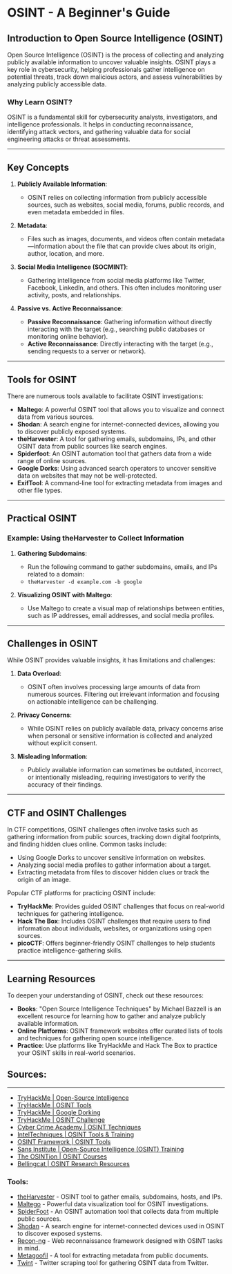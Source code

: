 
# OSINT - A Beginner's Guide

## Introduction to Open Source Intelligence (OSINT)

Open Source Intelligence (OSINT) is the process of collecting and analyzing publicly available information to uncover valuable insights. OSINT plays a key role in cybersecurity, helping professionals gather intelligence on potential threats, track down malicious actors, and assess vulnerabilities by analyzing publicly accessible data.

### Why Learn OSINT?
OSINT is a fundamental skill for cybersecurity analysts, investigators, and intelligence professionals. It helps in conducting reconnaissance, identifying attack vectors, and gathering valuable data for social engineering attacks or threat assessments.

---

## Key Concepts

1. **Publicly Available Information**:
   - OSINT relies on collecting information from publicly accessible sources, such as websites, social media, forums, public records, and even metadata embedded in files.
   
2. **Metadata**:
   - Files such as images, documents, and videos often contain metadata—information about the file that can provide clues about its origin, author, location, and more.

3. **Social Media Intelligence (SOCMINT)**:
   - Gathering intelligence from social media platforms like Twitter, Facebook, LinkedIn, and others. This often includes monitoring user activity, posts, and relationships.

4. **Passive vs. Active Reconnaissance**:
   - **Passive Reconnaissance**: Gathering information without directly interacting with the target (e.g., searching public databases or monitoring online behavior).
   - **Active Reconnaissance**: Directly interacting with the target (e.g., sending requests to a server or network).

---

## Tools for OSINT

There are numerous tools available to facilitate OSINT investigations:

- **Maltego**: A powerful OSINT tool that allows you to visualize and connect data from various sources.
- **Shodan**: A search engine for internet-connected devices, allowing you to discover publicly exposed systems.
- **theHarvester**: A tool for gathering emails, subdomains, IPs, and other OSINT data from public sources like search engines.
- **Spiderfoot**: An OSINT automation tool that gathers data from a wide range of online sources.
- **Google Dorks**: Using advanced search operators to uncover sensitive data on websites that may not be well-protected.
- **ExifTool**: A command-line tool for extracting metadata from images and other file types.

---

## Practical OSINT

### Example: Using theHarvester to Collect Information
1. **Gathering Subdomains**:
   - Run the following command to gather subdomains, emails, and IPs related to a domain:
   - `theHarvester -d example.com -b google`
   
2. **Visualizing OSINT with Maltego**:
   - Use Maltego to create a visual map of relationships between entities, such as IP addresses, email addresses, and social media profiles.

---

## Challenges in OSINT

While OSINT provides valuable insights, it has limitations and challenges:

1. **Data Overload**:
   - OSINT often involves processing large amounts of data from numerous sources. Filtering out irrelevant information and focusing on actionable intelligence can be challenging.

2. **Privacy Concerns**:
   - While OSINT relies on publicly available data, privacy concerns arise when personal or sensitive information is collected and analyzed without explicit consent.

3. **Misleading Information**:
   - Publicly available information can sometimes be outdated, incorrect, or intentionally misleading, requiring investigators to verify the accuracy of their findings.

---

## CTF and OSINT Challenges

In CTF competitions, OSINT challenges often involve tasks such as gathering information from public sources, tracking down digital footprints, and finding hidden clues online. Common tasks include:

- Using Google Dorks to uncover sensitive information on websites.
- Analyzing social media profiles to gather information about a target.
- Extracting metadata from files to discover hidden clues or track the origin of an image.

Popular CTF platforms for practicing OSINT include:

- **TryHackMe**: Provides guided OSINT challenges that focus on real-world techniques for gathering intelligence.
- **Hack The Box**: Includes OSINT challenges that require users to find information about individuals, websites, or organizations using open sources.
- **picoCTF**: Offers beginner-friendly OSINT challenges to help students practice intelligence-gathering skills.

---

## Learning Resources

To deepen your understanding of OSINT, check out these resources:

- **Books**: "Open Source Intelligence Techniques" by Michael Bazzell is an excellent resource for learning how to gather and analyze publicly available information.
- **Online Platforms**: OSINT framework websites offer curated lists of tools and techniques for gathering open source intelligence.
- **Practice**: Use platforms like TryHackMe and Hack The Box to practice your OSINT skills in real-world scenarios.

## Sources:

---

- [TryHackMe | Open-Source Intelligence](https://tryhackme.com/room/osint)
- [TryHackMe | OSINT Tools](https://tryhackme.com/room/osinttools)
- [TryHackMe | Google Dorking](https://tryhackme.com/room/googledorking)
- [TryHackMe | OSINT Challenge](https://tryhackme.com/room/osintchallenge)
- [Cyber Crime Academy | OSINT Techniques](https://cybercrimeacademy.org/courses/osint)
- [IntelTechniques | OSINT Tools & Training](https://inteltechniques.com/)
- [OSINT Framework | OSINT Tools](https://osintframework.com/)
- [Sans Institute | Open-Source Intelligence (OSINT) Training](https://www.sans.org/cyber-security-courses/open-source-intelligence-gathering/)
- [The OSINTion | OSINT Courses](https://www.osintion.com/)
- [Bellingcat | OSINT Research Resources](https://www.bellingcat.com/resources/how-tos/)

### Tools:
- [theHarvester](https://github.com/laramies/theHarvester) - OSINT tool to gather emails, subdomains, hosts, and IPs.
- [Maltego](https://www.maltego.com/) - Powerful data visualization tool for OSINT investigations.
- [SpiderFoot](https://www.spiderfoot.net/) - An OSINT automation tool that collects data from multiple public sources.
- [Shodan](https://www.shodan.io/) - A search engine for internet-connected devices used in OSINT to discover exposed systems.
- [Recon-ng](https://github.com/lanmaster53/recon-ng) - Web reconnaissance framework designed with OSINT tasks in mind.
- [Metagoofil](https://tools.kali.org/information-gathering/metagoofil) - A tool for extracting metadata from public documents.
- [Twint](https://github.com/twintproject/twint) - Twitter scraping tool for gathering OSINT data from Twitter.
